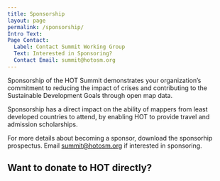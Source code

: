 ```yaml
---
title: Sponsorship
layout: page
permalink: /sponsorship/
Intro Text: 
Page Contact:
  Label: Contact Summit Working Group
  Text: Interested in Sponsoring?
  Contact Email: summit@hotosm.org
---
```


Sponsorship of the HOT Summit demonstrates your organization’s commitment to reducing the impact of crises and contributing to the Sustainable Development Goals through open map data.

Sponsorship has a direct impact on the ability of mappers from least developed countries to attend, by enabling HOT to provide travel and admission scholarships.

For more details about becoming a sponsor, download the sponsorhip prospectus. Email summit@hotosm.org if interested in sponsoring. 

## Want to donate to HOT directly?

<div class="donate-form-wrapper" style="text-align:left;">
<script src="https://cdn.donately.com/dntly-core/current/core.min.js" data-donately-id="act_6050cafb6dc1" data-stripe-publishable-key="pk_live_V98OphdHjflWilBEfL1IK28w" data-donately-amount="20" data-donately-presets="10,20,40,100" data-donately-billing-zip="true" data-donately-comment="true" data-donately-anonymous="true" data-donately-onbehalf="true" data-donately-payment-options="cc,ach" data-donately-donor-pays-fees='{"cc":{"processor_percent":"0.029","processor_fixed":"0.30","dntly_percent":"0.03"}}' ></script>
</div>